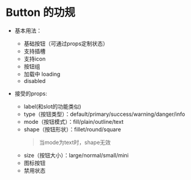 # Button 的功规
- 基本用法：
    - 基础按钮（可通过props定制状态）
    - 支持插槽
    - 支持icon
    - 按钮组
    - 加载中 loading
    - disabled
    
    
- 接受的props:
    - label(和slot的功能类似)
    - type（按钮类型）：default/primary/success/warning/danger/info
    - mode（按钮模式）：fill/plain/outline/text
    - shape（按钮形状）：fillet/round/square
        > 当mode为text时，shape无效
    - size（按钮大小）：large/normal/small/mini
    - 图标按钮
    - 禁用状态
    
    
